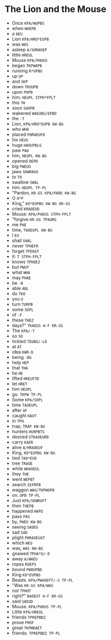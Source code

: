 # The Lion and the Mouse

* Once `KPA/WUPBS`
* when `WHEPB`
* a `AEU`
* Lion `KPA/HRO*EUPB`
* was `WAS`
* asleep `A/SHRAOEP`
* little `HREUL`
* Mouse `KPA/PHOUS`
* began `TKPWAPB`
* running `R*UPBG`
* up `UP`
* and `SKP`
* down `TKOUPB`
* upon `POPB`
* him; `HEUPL STPH*FPLT`
* this `TH`
* soon `SAOPB`
* wakened `WAEUBG/EPBD`
* the `-T`
* Lion, `KPA/HRO*EUPB KW-BG`
* who `WHO`
* placed `PHRAEUFD`
* his `HEUS`
* huge `HAOUPBLG`
* paw `PAU`
* him, `HEUPL KW-BG`
* opened `OEPD`
* big `PWEUG`
* jaws `SKWRAUS`
* to `TO`
* swallow `SWAL`
* him. `HEUPL TP-PL`
* "Pardon, `KR-GS KPA/PARD KW-BG`
* O `O*P`
* King," `KO*EUPBG KW-BG KR-GS`
* cried `KRAOEUD`
* Mouse: `KPA/PHOUS STPH-FPLT`
* "forgive `KR-GS TPAURG`
* me `PHE`
* time, `TAOEUPL KW-BG`
* I `EU`
* shall `SHAL`
* never `TPHEFR`
* forget `TPERGT`
* it: `T STPH-FPLT`
* knows `TPHOEZ`
* but `PWUT`
* what `WHA`
* may `PHAE`
* be `-B`
* able `ABL`
* do `TKO`
* you `U`
* turn `TURPB`
* some `SOPL`
* of `-F`
* these `THEZ`
* days?" `TKAEUS H-F KR-GS`
* The `KPA/-T`
* so `SO`
* tickled `TEUBG/-LD`
* at `AT`
* idea `KWR-D`
* being `-BG`
* help `HEP`
* that `THA`
* he `HE`
* lifted `HREUFTD`
* let `HRET`
* him `HEUPL`
* go. `TKPW TP-PL`
* Some `KPA/SOPL`
* time `TAOEUPL`
* after `AF`
* caught `KAUT`
* in `TPH`
* trap, `TRAP KW-BG`
* hunters `HURPBTS`
* desired `STKAOEURD`
* carry `KAER`
* alive `A/HRAOEUF`
* King, `KO*EUPBG KW-BG`
* tied `TAO*EUD`
* tree `TRAOE`
* while `WHAOEUL`
* they `THE`
* went `WEPBT`
* search `SEFRPB`
* waggon `WAG/TKPWOPB`
* on. `OPB TP-PL`
* Just `KPA/SKWRUFT`
* then `THEPB`
* happened `HAPD`
* pass `PAS`
* by, `PWEU KW-BG`
* seeing `SAOEG`
* sad `SAD`
* plight `PHRAOEUGT`
* which `WEU`
* was, `WAS KW-BG`
* gnawed `TPHA*U/-D`
* away `A/WAEU`
* ropes `ROEPS`
* bound `PWOUPBD`
* King `KO*EUPBG`
* Beasts. `KPA/PWAOEFT/-S TP-PL`
* "Was `KR-GS KPA/WAS`
* not `TPHOT`
* right?" `RAOEUT H-F KR-GS`
* said `SAEUD`
* Mouse. `KPA/PHOUS TP-PL`
* Little `KPA/HREUL`
* friends `TPREPBDZ`
* prove `PROF`
* great `TKPWRAET`
* friends. `TPREPBDZ TP-PL`
